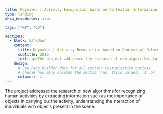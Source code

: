 ```yaml
---
title: Keymaker | Activity Recognition based on Contextual Information
type: landing
show_breadcrumb: true

tags: ["RP", "CV"]

sections:
  - block: markdown
    content:
      title: Keymaker | Activity Recognition based on Contextual Information
      subtitle: 2016
      text: <p>The project addresses the research of new algorithms for recognizing human activities by extracting information such as the importance of objects in carrying out the activity, understanding the interaction of individuals with objects present in the scene.
    design:
      # See Page Builder docs for all section customization options.
      # Choose how many columns the section has. Valid values: '1' or '2'.
      columns: '1'
---
```


The project addresses the research of new algorithms for recognizing human activities by extracting information such as the importance of objects in carrying out the activity, understanding the interaction of individuals with objects present in the scene.